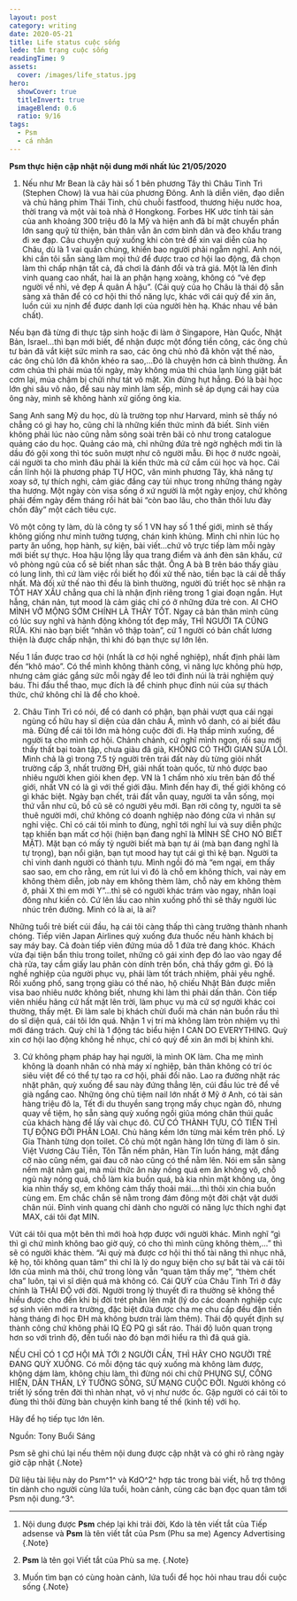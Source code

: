 ```yaml
---
layout: post
category: writing
date: 2020-05-21
title: Life status cuộc sống
lede: tâm trạng cuộc sống
readingTime: 9
assets:
  cover: /images/life_status.jpg
hero:
  showCover: true
  titleInvert: true
  imageBlend: 0.6
  ratio: 9/16
tags:
  - Psm
  - cá nhân
---
```

**Psm thực hiện cập nhật nội dung mới nhất lúc 21/05/2020**

1. Nếu như Mr Bean là cây hài số 1 bên phương Tây thì Châu Tinh Trì (Stephen Chow) là vua hài của phương Đông. Anh là diễn viên, đạo diễn và chủ hãng phim Thái Tinh, chủ chuỗi fastfood, thương hiệu nước hoa, thời trang và một vài toà nhà ở Hongkong. Forbes HK ước tính tài sản của anh khoảng 300 triệu đô la Mỹ và hiện anh đã bí mật chuyển phần lớn sang quỹ từ thiện, bản thân vẫn ăn cơm bình dân và đeo khẩu trang đi xe đạp. Câu chuyện quỳ xuống khi còn trẻ để xin vai diễn của họ Châu, dù là 1 vai quần chúng, khiến bao người phải ngẫm nghĩ. Anh nói, khi cần tôi sẵn sàng làm mọi thứ để được trao cơ hội lao động, đã chọn làm thì chấp nhận tất cả, đã chơi là đánh đổi và trả giá. Một là lên đỉnh vinh quang cao nhất, hai là an phận hạng xoàng, không có “vẻ đẹp người về nhì, vẻ đẹp Á quân Á hậu”. (Cái quỳ của họ Châu là thái độ sẵn sàng xả thân để có cơ hội thi thố năng lực, khác với cái quỳ để xin ăn, luồn cúi xu nịnh để được danh lợi của người hèn hạ. Khác nhau về bản chất).

<Media ratio="844/1500" image="/images/life_status.jpg"/>

Nếu bạn đã từng đi thực tập sinh hoặc đi làm ở Singapore, Hàn Quốc, Nhật Bản, Israel…thì bạn mới biết, để nhận được một đồng tiền công, các ông chủ tư bản đã vắt kiệt sức mình ra sao, các ông chủ nhỏ đã khôn vặt thế nào, các ông chủ lớn đã khôn khéo ra sao,…Đó là chuyện hơn cả bình thường. Ăn cơm chúa thì phải múa tối ngày, mày không múa thì chúa lạnh lùng giật bát cơm lại, múa chậm bị chửi như tát vô mặt. Xin đừng hụt hẫng. Đó là bài học lớn ghi sâu vô não, để sau này mình làm sếp, mình sẽ áp dụng cái hay của ông này, mình sẽ không hành xử giống ông kia.

Sang Anh sang Mỹ du học, dù là trường top như Harvard, mình sẽ thấy nó chẳng có gì hay ho, cũng chỉ là những kiến thức mình đã biết. Sinh viên không phải lúc nào cũng nằm sõng soài trên bãi cỏ như trong catalogue quảng cáo du học. Quảng cáo mà, chỉ những đứa trẻ ngờ nghệch mới tin là dầu đó gội xong thì tóc suôn mượt như cô người mẫu. Đi học ở nước ngoài, cái người ta cho mình đâu phải là kiến thức mà cứ cắm cúi học và học. Cái cần lĩnh hội là phương pháp TỰ HỌC, văn minh phương Tây, khả năng tự xoay sở, tự thích nghi, cảm giác đắng cay tủi nhục trong những tháng ngày tha hương. Một ngày còn visa sống ở xứ người là một ngày enjoy, chứ không phải đếm ngày đếm tháng rồi hát bài “còn bao lâu, cho thân thôi lưu đày chốn đây” một cách tiêu cực.

Vô một công ty làm, dù là công ty số 1 VN hay số 1 thế giới, mình sẽ thấy không giống như mình tưởng tượng, chán kinh khủng. Mình chỉ nhìn lúc họ party ăn uống, họp hành, sự kiện, bài viết…chứ vô trực tiếp làm mỗi ngày mới biết sự thực. Hoa hậu lộng lẫy qua trang điểm và ánh đèn sân khấu, cứ vô phòng ngủ của cổ sẽ biết nhan sắc thật. Ông A bà B trên báo thấy giàu có lung linh, thì cứ làm việc rồi biết họ đối xử thế nào, tiền bạc là cái dễ thấy nhất. Mà đối xử thế nào thì đều là bình thường, người đủ triết học sẽ nhận ra TỐT HAY XẤU chẳng qua chỉ là nhận định riêng trong 1 giai đoạn ngắn. Hụt hẫng, chán nản, tụt mood là cảm giác chỉ có ở những đứa trẻ con. AI CHO MÌNH VỠ MỘNG SỚM CHÍNH LÀ THẦY TỐT. Ngay cả bản thân mình cũng có lúc suy nghĩ và hành động không tốt đẹp mấy, THÌ NGƯỜI TA CŨNG RỨA. Khi nào bạn biết “nhân vô thập toàn”, cứ 1 người có bản chất lương thiện là được chấp nhận, thì khi đó bạn thực sự lớn lên.

Nếu 1 lần được trao cơ hội (nhất là cơ hội nghề nghiệp), nhất định phải làm đến “khô máo”. Có thể mình không thành công, vì năng lực không phù hợp, nhưng cảm giác gắng sức mỗi ngày để leo tới đỉnh núi là trải nghiệm quý báu. Thi đấu thể thao, mục đích là để chinh phục đỉnh núi của sự thách thức, chứ không chỉ là để cho khoẻ.

2. Châu Tinh Trì có nói, để có danh có phận, bạn phải vượt qua cái ngại ngùng cố hữu hay sĩ diện của dân châu Á, mình vô danh, có ai biết đâu mà. Đừng để cái tôi lớn mà hỏng cuộc đời đi. Hạ thấp mình xuống, để người ta cho mình cơ hội. Chảnh chảnh, cứ nghĩ mình ngon, rồi sau mới thấy thất bại toàn tập, chưa giàu đã già, KHÔNG CÓ THỜI GIAN SỬA LỖI. Mình chả là gì trong 7.5 tỷ người trên trái đất này dù từng giỏi nhất trường cấp 3, nhất trường ĐH, giải nhất toàn quốc, từ nhỏ được bao nhiêu người khen giỏi khen đẹp. VN là 1 chấm nhỏ xíu trên bản đồ thế giới, nhất VN có là gì với thế giới đâu. Mình đến hay đi, thế giới không có gì khác biệt. Ngày bạn chết, trái đất vẫn quay, người ta vẫn sống, mọi thứ vẫn như cũ, bồ cũ sẽ có người yêu mới. Bạn rời công ty, người ta sẽ thuê người mới, chứ không có doanh nghiệp nào đóng cửa vì nhân sự nghỉ việc. Chỉ có cái tôi mình to đùng, nghĩ tới nghĩ lui và suy diễn phức tạp khiến bạn mất cơ hội (hiện bạn đang nghĩ là MÌNH SẼ CHO NÓ BIẾT MẶT). Mặt bạn có mấy tỷ người biết mà bạn tự ái (mà bạn đang nghĩ là tự trọng), bạn nổi giận, bạn tụt mood hay tụt cái gì thì kệ bạn. Người ta chỉ vinh danh người có thành tựu. Mình ngồi đó mà “em ngại, em thấy sao sao, em cho rằng, em rút lui vì đó là chỗ em không thích, vai này em không thèm diễn, job này em không thèm làm, chỗ này em không thèm ở, phải X thì em mới Y”…thì sẽ có người khác trám vào ngay, nhân loại đông như kiến cỏ. Cứ lên lầu cao nhìn xuống phố thì sẽ thấy người lúc nhúc trên đường. Mình có là ai, là ai?

Những tuổi trẻ biết cúi đầu, hạ cái tôi càng thấp thì càng trưởng thành nhanh chóng. Tiếp viên Japan Airlines quỳ xuống đưa thuốc nếu hành khách bị say máy bay. Cả đoàn tiếp viên đứng múa dỗ 1 đứa trẻ đang khóc. Khách vừa đại tiện bẩn thỉu trong toilet, những cô gái xinh đẹp đó lao vào ngay để chà rửa, tay cầm giấy lau phân còn dính trên bồn, chả thấy gớm gì. Đó là nghề nghiệp của người phục vụ, phải làm tốt trách nhiệm, phải yêu nghề. Rồi xuống phố, sang trọng giàu có thế nào, hộ chiếu Nhật Bản được miễn visa bao nhiêu nước không biết, nhưng khi làm thì phải dấn thân. Còn tiếp viên nhiều hãng cứ hất mặt lên trời, làm phục vụ mà cứ sợ người khác coi thường, thấy mệt. Đi làm sale bị khách chửi đuổi mà chán nản buồn rầu thì do sĩ diện quá, cái tôi lớn quá. Nhận 1 vị trí mà không làm tròn nhiệm vụ thì mới đáng trách. Quỳ chỉ là 1 động tác biểu hiện I CAN DO EVERYTHING. Quỳ xin cơ hội lao động không hề nhục, chỉ có quỳ để xin ăn mới bị khinh khi.

3. Cứ không phạm pháp hay hại người, là mình OK làm. Cha mẹ mình không là doanh nhân có nhà máy xí nghiệp, bản thân không có trí óc siêu việt để có thể tự tạo ra cơ hội, phải đổi não. Lao ra đường nhặt rác nhặt phân, quỳ xuống để sau này đứng thẳng lên, cúi đầu lúc trẻ để về già ngẩng cao. Những ông chủ tiệm nail lớn nhất ở Mỹ ở Anh, có tài sản hàng triệu đô la, Tết đi du thuyền sang trọng mấy chục ngàn đô, nhưng quay về tiệm, họ sẵn sàng quỳ xuống ngồi giũa móng chân thúi quắc của khách hàng để lấy vài chục đô. CỨ CÓ THÀNH TỰU, CÓ TIỀN THÌ TỰ ĐỘNG ĐỜI PHÂN LOẠI. Chủ hãng kềm lớn từng mài kềm trên phố. Lý Gia Thành từng dọn toilet. Cô chủ một ngân hàng lớn từng đi làm ô sin. Việt Vương Câu Tiễn, Tôn Tẫn nếm phân, Hàn Tín luồn háng, mật đắng cỡ nào cũng nếm, gai đau cỡ nào cũng có thể nằm lên. Nói em sẵn sàng nếm mật nằm gai, mà mùi thức ăn này nồng quá em ăn không vô, chỗ ngủ này nóng quá, chỗ làm kia buồn quá, bà kia nhìn mặt không ưa, ông kia nhìn thấy sợ, em không cảm thấy thoải mái….thì thôi xin chia buồn cùng em. Em chắc chắn sẽ nằm trong đám đông một đời chật vật dưới chân núi. Đỉnh vinh quang chỉ dành cho người có năng lực thích nghi đạt MAX, cái tôi đạt MIN.

Vứt cái tôi qua một bên thì mới hoà hợp được với người khác. Mình nghĩ “gì thì gì chứ mình không bao giờ quỳ, có cho thì mình cũng không thèm,…” thì sẽ có người khác thèm. “Ai quỳ mà được cơ hội thi thố tài năng thì nhục nhã, kệ họ, tôi không quan tâm” thì chỉ là lý do nguỵ biện cho sự bất tài và cái tôi lớn của mình mà thôi, chứ trong lòng vẫn “quan tâm thấy mẹ”, “thèm chết cha” luôn, tại vì sĩ diện quá mà không có. Cái QUỲ của Châu Tinh Trì ở đây chính là THÁI ĐỘ với đời. Người trong lý thuyết đi ra thường sẽ không thể hiểu được cho đến khi bị đời trét phân lên mặt (lý do các doanh nghiệp cực sợ sinh viên mới ra trường, đặc biệt đứa được cha mẹ chu cấp đều đặn tiền hàng tháng đi học ĐH mà không bươn trải làm thêm). Thái độ quyết định sự thành công chứ không phải IQ EQ PQ gì sất ráo. Thái độ luôn quan trọng hơn so với trình độ, đến tuổi nào đó bạn mới hiểu ra thì đã quá già.

NẾU CHỈ CÓ 1 CƠ HỘI MÀ TỚI 2 NGƯỜI CẦN, THÌ HÃY CHO NGƯỜI TRẺ ĐANG QUỲ XUỐNG. Có mỗi động tác quỳ xuống mà không làm được, không dám làm, không chịu làm, thì đừng nói chi chữ PHỤNG SỰ, CỐNG HIẾN, DẤN THÂN, LÝ TƯỞNG SỐNG, SỨ MẠNG CUỘC ĐỜI. Người không có triết lý sống trên đời thì nhàn nhạt, vô vị như nước ốc. Gặp người có cái tôi to đùng thì thôi đừng bàn chuyện kinh bang tế thế (kinh tế) với họ.

Hãy để họ tiếp tục lớn lên.

Nguồn: Tony Buổi Sáng

Psm sẽ ghi chú lại nếu thêm nội dung được cập nhật và có ghi rõ ràng ngày giờ cập nhật {.Note}

Dữ liệu tài liệu này do Psm^1^ và KdO^2^ hợp tác trong bài viết, hỗ trợ thông tin dành cho người cùng lứa tuổi, hoàn cảnh, cùng các bạn đọc quan tâm tới Psm nội dung.^3^.

---

1. Nội dung được **Psm** chép lại khi trải đời, Kdo là tên viết tắt của Tiếp adsense và **Psm** là tên viết tắt của Psm (Phu sa me) Agency Advertising {.Note}

2. **Psm** là tên gọi Viết tắt của Phù sa mẹ. {.Note}

3. Muốn tìm bạn có cùng hoàn cảnh, lứa tuổi để học hỏi nhau trau dồi cuộc sống {.Note}

<script>
import Media from "../../src/components/Media";

export default {
  components: { Media }
}
</script>
